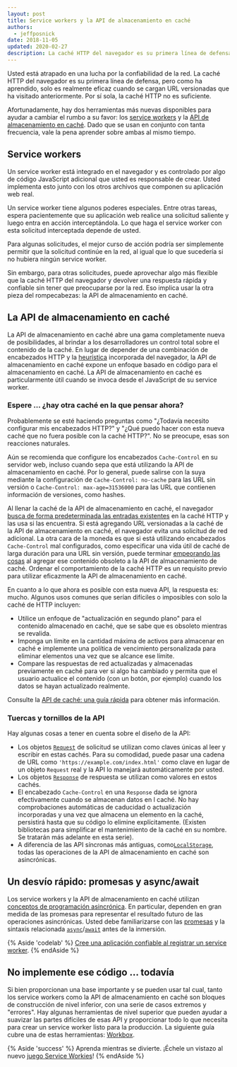 ```yaml
---
layout: post
title: Service workers y la API de almacenamiento en caché
authors:
  - jeffposnick
date: 2018-11-05
updated: 2020-02-27
description: La caché HTTP del navegador es su primera línea de defensa. No es necesariamente el enfoque más poderoso o flexible, además tiene un control limitado sobre la vida útil de las respuestas en caché. Pero hay varias reglas generales que le ofrecen una implementación de almacenamiento en caché sensata sin mucho trabajo, por lo que siempre debería intentar seguirlas.
---
```


Usted está atrapado en una lucha por la confiabilidad de la red. La caché HTTP del navegador es su primera línea de defensa, pero como ha aprendido, solo es realmente eficaz cuando se cargan URL versionadas que ha visitado anteriormente. Por sí sola, la caché HTTP no es suficiente.

Afortunadamente, hay dos herramientas más nuevas disponibles para ayudar a cambiar el rumbo a su favor: los [service workers](https://developer.mozilla.org/docs/Web/API/Service_Worker_API) y la [API de almacenamiento en caché](https://developer.mozilla.org/docs/Web/API/CacheStorage). Dado que se usan en conjunto con tanta frecuencia, vale la pena aprender sobre ambas al mismo tiempo.

## Service workers

Un service worker está integrado en el navegador y es controlado por algo de código JavaScript adicional que usted es responsable de crear. Usted implementa esto junto con los otros archivos que componen su aplicación web real.

Un service worker tiene algunos poderes especiales. Entre otras tareas, espera pacientemente que su aplicación web realice una solicitud saliente y luego entra en acción interceptándola. Lo que haga el service worker con esta solicitud interceptada depende de usted.

Para algunas solicitudes, el mejor curso de acción podría ser simplemente permitir que la solicitud continúe en la red, al igual que lo que sucedería si no hubiera ningún service worker.

Sin embargo, para otras solicitudes, puede aprovechar algo más flexible que la caché HTTP del navegador y devolver una respuesta rápida y confiable sin tener que preocuparse por la red. Eso implica usar la otra pieza del rompecabezas: la API de almacenamiento en caché.

## La API de almacenamiento en caché

La API de almacenamiento en caché abre una gama completamente nueva de posibilidades, al brindar a los desarrolladores un control total sobre el contenido de la caché. En lugar de depender de una combinación de encabezados HTTP y la [heurística](https://httpwg.org/specs/rfc7234.html#heuristic.freshness) incorporada del navegador, la API de almacenamiento en caché expone un enfoque basado en código para el almacenamiento en caché. La API de almacenamiento en caché es particularmente útil cuando se invoca desde el JavaScript de su service worker.

### Espere … ¿hay otra caché en la que pensar ahora?

Probablemente se esté haciendo preguntas como "¿Todavía necesito configurar mis encabezados HTTP?" y "¿Qué puedo hacer con esta nueva caché que no fuera posible con la caché HTTP?". No se preocupe, esas son reacciones naturales.

Aún se recomienda que configure los encabezados `Cache-Control` en su servidor web, incluso cuando sepa que está utilizando la API de almacenamiento en caché. Por lo general, puede salirse con la suya mediante la configuración de `Cache-Control: no-cache` para las URL sin versión o `Cache-Control: max-age=31536000` para las URL que contienen información de versiones, como hashes.

Al llenar la caché de la API de almacenamiento en caché, el navegador [busca de forma predeterminada las entradas existentes](https://jakearchibald.com/2016/caching-best-practices/#the-service-worker-the-http-cache-play-well-together-dont-make-them-fight) en la caché HTTP y las usa si las encuentra. Si está agregando URL versionadas a la caché de la API de almacenamiento en caché, el navegador evita una solicitud de red adicional. La otra cara de la moneda es que si está utilizando encabezados `Cache-Control` mal configurados, como especificar una vida útil de caché de larga duración para una URL sin versión, puede terminar [empeorando las cosas](https://jakearchibald.com/2016/caching-best-practices/#a-service-worker-can-extend-the-life-of-these-bugs) al agregar ese contenido obsoleto a la API de almacenamiento de caché. Ordenar el comportamiento de la caché HTTP es un requisito previo para utilizar eficazmente la API de almacenamiento en caché.

En cuanto a lo que ahora es posible con esta nueva API, la respuesta es: mucho. Algunos usos comunes que serían difíciles o imposibles con solo la caché de HTTP incluyen:

- Utilice un enfoque de "actualización en segundo plano" para el contenido almacenado en caché, que se sabe que es obsoleto mientras se revalida.
- Imponga un límite en la cantidad máxima de activos para almacenar en caché e implemente una política de vencimiento personalizada para eliminar elementos una vez que se alcance ese límite.
- Compare las respuestas de red actualizadas y almacenadas previamente en caché para ver si algo ha cambiado y permita que el usuario actualice el contenido (con un botón, por ejemplo) cuando los datos se hayan actualizado realmente.

Consulte la [API de caché: una guía rápida](/cache-api-quick-guide/) para obtener más información.

### Tuercas y tornillos de la API

Hay algunas cosas a tener en cuenta sobre el diseño de la API:

- Los objetos [`Request`](https://developer.mozilla.org/docs/Web/API/Request) de solicitud se utilizan como claves únicas al leer y escribir en estas cachés. Para su comodidad, puede pasar una cadena de URL como `'https://example.com/index.html'` como clave en lugar de un objeto `Request` real y la API lo manejará automáticamente por usted.
- Los objetos [`Response`](https://developer.mozilla.org/docs/Web/API/Response) de respuesta se utilizan como valores en estos cachés.
- El encabezado `Cache-Control` en una `Response` dada se ignora efectivamente cuando se almacenan datos en l caché. No hay comprobaciones automáticas de caducidad o actualización incorporadas y una vez que almacena un elemento en la caché, persistirá hasta que su código lo elimine explícitamente. (Existen bibliotecas para simplificar el mantenimiento de la caché en su nombre. Se tratarán más adelante en esta serie).
- A diferencia de las API síncronas más antiguas, como[`LocalStorage`](https://developer.mozilla.org/docs/Web/API/Storage/LocalStorage), todas las operaciones de la API de almacenamiento en caché son asincrónicas.

## Un desvío rápido: promesas y async/await

Los service workers y la API de almacenamiento en caché utilizan [conceptos de programación asincrónica](https://en.wikipedia.org/wiki/Asynchrony_(computer_programming)). En particular, dependen en gran medida de las promesas para representar el resultado futuro de las operaciones asincrónicas. Usted debe familiarizarse con las [promesas](https://developer.mozilla.org/docs/Web/JavaScript/Reference/Global_Objects/Promise) y la sintaxis relacionada [`async`](https://developer.mozilla.org/docs/Web/JavaScript/Reference/Statements/async_function)/[`await`](https://developer.mozilla.org/docs/Web/JavaScript/Reference/Operators/await) antes de la inmersión.

{% Aside 'codelab' %} [Cree una aplicación confiable al registrar un service worker](/codelab-service-workers). {% endAside %}

## No implemente ese código … todavía

Si bien proporcionan una base importante y se pueden usar tal cual, tanto los service workers como la API de almacenamiento en caché son bloques de construcción de nivel inferior, con una serie de casos extremos y "errores". Hay algunas herramientas de nivel superior que pueden ayudar a suavizar las partes difíciles de esas API y proporcionar todo lo que necesita para crear un service worker listo para la producción. La siguiente guía cubre una de estas herramientas: [Workbox](https://developers.google.com/web/tools/workbox/).

{% Aside 'success' %} Aprenda mientras se divierte. ¡Échele un vistazo al nuevo [juego Service Workies](https://serviceworkies.com/)! {% endAside %}
